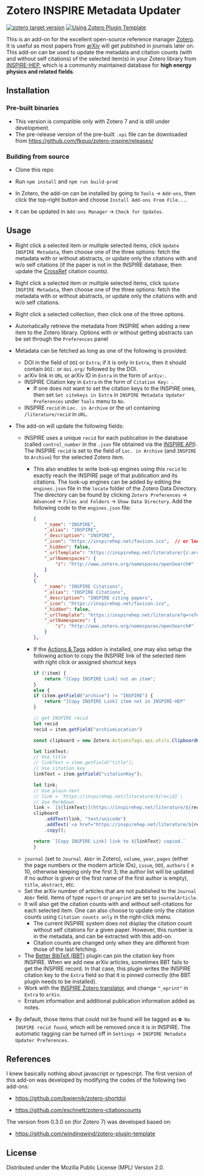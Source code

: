# Zotero INSPIRE Metadata Updater

[![zotero target version](https://img.shields.io/badge/Zotero-7-green?style=flat-square&logo=zotero&logoColor=CC2936)](https://www.zotero.org)
[![Using Zotero Plugin Template](https://img.shields.io/badge/Using-Zotero%20Plugin%20Template-blue?style=flat-square&logo=github)](https://github.com/windingwind/zotero-plugin-template)

This is an add-on for the excellent open-source reference manager [Zotero](https://github.com/zotero/zotero). It is useful as most papers from [arXiv](https://arxiv.org) will get published in journals later on. This add-on can be used to update the metadata and citation counts (with and without self citations) of the selected item(s) in your Zotero library from [INSPIRE-HEP](https://inspirehep.net), which is a community maintained database for **high energy physics and related fields**. 


## Installation

### Pre-built binaries
- This version is compatible only with Zotero 7 and is still under development.
- The pre-release version of the pre-built `.xpi` file can be downloaded from https://github.com/fkguo/zotero-inspire/releases/ 

### Building from source
- Clone this repo
- Run `npm install` and `npm run build-prod`

- In Zotero, the add-on can be installed by going to `Tools` → `Add-ons`, then click the top-right button and choose `Install Add-ons From File...`.
- It can be updated in `Add-ons Manager` → `Check for Updates`.

## Usage

- Right click a selected item or multiple selected items, click `Update INSPIRE Metadata`, then choose one of the three options: fetch the metadata with or without abstracts, or update only the citations with and w/o self citations (if the paper is not in the INSPIRE database, then update the [CrossRef](https://www.crossref.org/) citation counts).

- Right click a selected item or multiple selected items, click `Update INSPIRE Metadata`, then choose one of the three options: fetch the metadata with or without abstracts, or update only the citations with and w/o self citations.

- Right click a selected collection, then click one of the three options.

- Automatically retrieve the metadata from INSPIRE when adding a new item to the Zotero library. Options with or without getting abstracts can be set through the `Preferences` panel

- Metadata can be fetched as long as one of the following is provided:
	- DOI in the field of `DOI` or `Extra`; if it is only in `Extra`, then it should contain `DOI:` or `doi.org/` followed by the DOI.
	- arXiv link in `URL` or arXiv ID in `Extra` in the form of `arXiv:`.
	- INSPIRE Citation key in `Extra` in the form of `Citation Key: `. 
		- If one does not want to set the citation keys to the INSPIRE ones, then set `Set citekeys in Extra` in `INSPIRE Metadata Updater Preferences` under `Tools` menu to `No`.
	- INSPIRE `recid` in `Loc. in Archive` or the url containing `/literature/recid` in `URL`.

- The add-on will update the following fields:
	- INSPIRE uses a unique `recid` for each publication in the database (called `control_number` in the `.json` file obtained via the [INSPIRE API](https://github.com/inspirehep/rest-api-doc)). The INSPIRE `recid` is set to the field of `Loc. in Archive` (and `INSPIRE` to `Archive`) for the selected Zotero item.
		- This also enables to write look-up engines using this `recid` to exactly reach the INSPIRE page of that publication and its citations. The look-up engines can be added by editing the `engines.json` file in the `locate` folder of the Zotero Data Directory. The directory can be found by clicking `Zotero Preferences` → `Advanced` → `Files and Folders` → `Show Data Directory`. Add the following code to the `engines.json` file:
			```json
			{
				"_name": "INSPIRE",
				"_alias": "INSPIRE",
				"_description": "INSPIRE",
				"_icon": "https://inspirehep.net/favicon.ico",  // or local path to the INSPIRE icon,
				"_hidden": false,
				"_urlTemplate": "https://inspirehep.net/literature/{z:archiveLocation}",
				"_urlNamespaces": {
					"z": "http://www.zotero.org/namespaces/openSearch#"
				}
			},
			{
				"_name": "INSPIRE Citations",
				"_alias": "INSPIRE Citations",
				"_description": "INSPIRE citing papers",
				"_icon": "https://inspirehep.net/favicon.ico", 
				"_hidden": false,
				"_urlTemplate": "https://inspirehep.net/literature?q=refersto%3Arecid%3A{z:archiveLocation}",
				"_urlNamespaces": {
					"z": "http://www.zotero.org/namespaces/openSearch#"
				}
			},
			```

		- If the [Actions & Tags](https://github.com/windingwind/zotero-actions-tags) addon is installed, one may also setup the following action to copy the INSPIRE link of the selected item with right click or assigned shortcut keys 
			```js
			if (!item) {
				return "[Copy INSPIRE Link] not an item";
			}
			else {
			if (item.getField("archive") != "INSPIRE") {
				return "[Copy INSPIRE Link] item not in INSPIRE-HEP"
			}

			// get INSPIRE recid
			let recid
			recid = item.getField("archiveLocation")

			const clipboard = new Zotero.ActionsTags.api.utils.ClipboardHelper();

			let linkText;
			// Use title
			// linkText = item.getField("title");
			// Use citation key
			linkText = item.getField("citationKey");

			let link;
			// Use plain-text
			// link = `https://inspirehep.net/literature/${recid}`;
			// Use MarkDown
			link = `[${linkText}](https://inspirehep.net/literature/${recid})`
			clipboard
				.addText(link, "text/unicode")
				.addText(`<a href="https://inspirehep.net/literature/${recid}">${linkText}</a>`, "text/html")
				.copy();

			return `[Copy INSPIRE Link] link to ${linkText} copied.`
			}
			```	
	- `journal` (set to `Journal Abbr` in Zotero), `volume`, `year`, `pages` (either the page numbers or the modern article IDs), `issue`, `DOI`, `authors` ($\leq10$, otherwise keeping only the first 3; the author list will be updated if no author is given or the first name of the first author is empty), `title`, `abstract`, etc. 
	- Set the arXiv number of articles that are not published to the `Journal Abbr` field. Items of type `report` or `preprint` are set to `journalArticle`.
	- It will also get the citation counts with and without self-citations for each selected item. One can also choose to update only the citation counts using `Citation counts only` in the right-click menu. 
		- The current INSPIRE system does not display the citation count without self citations for a given paper. However, this number is in the metadata, and can be extracted with this add-on.
		- Citation counts are changed only when they are different from those of the last fetching.
	- The [Better BibTeX (BBT)](https://retorque.re/zotero-better-bibtex) plugin can pin the citation key from INSPIRE. When we add new arXiv articles, sometimes BBT fails to get the INSPIRE record. In that case, this plugin writes the INSPIRE citation key to the `Extra` field so that it is pinned correctly (the BBT plugin needs to be installed).
	- Work with the [INSPIRE Zotero translator](https://github.com/zotero/translators/blob/master/INSPIRE.js), and change `"_eprint"` in `Extra` to `arXiv`.
	- Erratum information and additional publication information added as notes.
- By default, those items that could not be found will be tagged as `⛔ No INSPIRE recid found`, which will be removed once it is in INSPIRE. The automatic tagging can be turned off in `Settings` → `INSPIRE Metadata Updater Preferences`.



## References

I knew basically nothing about javascript or typescript. The first version of this add-on was developed by modifying the codes of the following two add-ons:

- https://github.com/bwiernik/zotero-shortdoi

- https://github.com/eschnett/zotero-citationcounts

The version from 0.3.0 on (for Zotero 7) was developed based on:

- https://github.com/windingwind/zotero-plugin-template

## License

Distributed under the Mozilla Public License (MPL) Version 2.0.

